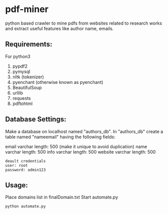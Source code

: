 # pdf-miner
python based crawler to mine pdfs from websites related to research works and extract useful features like author name, emails.

## Requirements:

For python3

1. pypdf2
2. pymysql
3. nltk (tokenizer)
4. pyenchant (otherwise known as  pyenchant)
5. BeautifulSoup
6. urllib
7. requests 
8. pdftohtml

## Database Settings:

Make a database on localhost named "authors_db".
In "authors_db" create a table named "nameemail" having the following fields:

email              varchar    length: 500 (make it unique to avoid duplication)
name               varchar    length: 500
info               varchar    length: 500
website            varchar    length: 500

```
deault credentials
user: root
password: admin123
```
## Usage:

Place domains list in finalDomain.txt
Start automate.py

```
python automate.py
```
